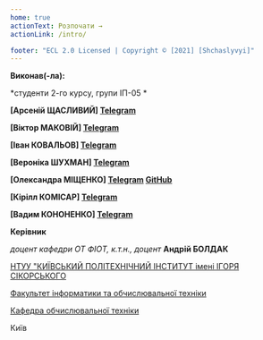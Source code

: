 ```yaml
---
home: true
actionText: Розпочати →
actionLink: /intro/

footer: "ECL 2.0 Licensed | Copyright © [2021] [Shchaslyvyi]"
---
```



**Виконав(-ла):** 

*студенти 2-го курсу, групи ІП-05 *<span padding-right:5em></span> 

**[Арсеній ЩАСЛИВИЙ] [Telegram](http://t.me/arsiushaschastlivyi_13)**

**[Віктор МАКОВІЙ] [Telegram](http://t.me/MakovVik )**

**[Іван КОВАЛЬОВ] [Telegram](http://t.me/kovalev18 )**

**[Вeроніка ШУХМАН] [Telegram](http://t.me/nikelyandjelo )**

**[Олександра МІЩЕНКО] [Telegram](http://t.me/olegknyazlove ) [GitHub](https://github.com/Morikachan )**

**[Кірілл КОМІСАР] [Telegram](http://t.me/chokoladniiareshek )**

**[Вадим КОНОНЕНКО] [Telegram](http://t.me/weast )**


**Керівник**

*доцент кафедри ОТ ФІОТ, к.т.н., доцент*<span padding-right:5em></span> **Андрій БОЛДАК** 

[НТУУ "КИЇВСЬКИЙ ПОЛІТЕХНІЧНИЙ ІНСТИТУТ імені ІГОРЯ СІКОРСЬКОГО](https://kpi.ua/)

[Факультет інформатики та обчислювальної техніки](https://fiot.kpi.ua/)

[Кафедра обчислювальної техніки](https://comsys.kpi.ua/)

Київ
